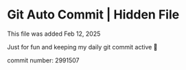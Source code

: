 # Git Auto Commit | Hidden File

This file was added Feb 12, 2025

Just for fun and keeping my daily git commit active 🤪

commit number: 2991507
